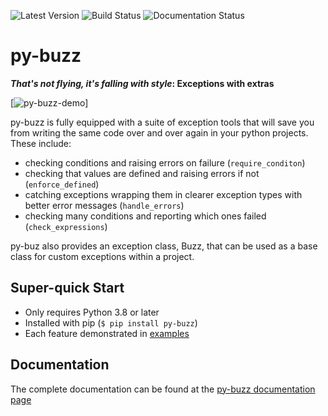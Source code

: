 ![Latest Version](https://badge.fury.io/py/py-buzz.svg)
![Build Status](https://github.com/dusktreader/py-buzz/actions/workflows/main.yml/badge.svg)
![Documentation Status](https://github.com/dusktreader/py-buzz/actions/workflows/docs.yml/badge.svg)

# py-buzz

**_That's not flying, it's falling with style_: Exceptions with extras**

[![py-buzz-demo](https://github.com/dusktreader/py-buzz/tree/main/docs/source/images/py-buzz-demo.gif)]

py-buzz is fully equipped with a suite of exception tools that will save you
from writing the same code over and over again in your python projects. These
include:

* checking conditions and raising errors on failure (`require_conditon`)
* checking that values are defined and raising errors if not (`enforce_defined`)
* catching exceptions wrapping them in clearer exception types with better error
  messages (`handle_errors`)
* checking many conditions and reporting which ones failed
  (`check_expressions`)

py-buz also provides an exception class, Buzz, that can be used  as a base class
for custom exceptions within a project.

## Super-quick Start

* Only requires Python 3.8 or later
* Installed with pip (`$ pip install py-buzz`)
* Each feature demonstrated in [examples](https://github.com/dusktreader/py-buzz/tree/main/examples)

## Documentation

The complete documentation can be found at the [py-buzz documentation page](https://dusktreader.github.io/py-buzz/)
